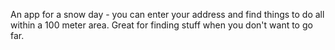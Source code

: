 An app for a snow day - you can enter your address and find things to do all within a 100 meter area. Great for finding stuff when you don't want to go far.
